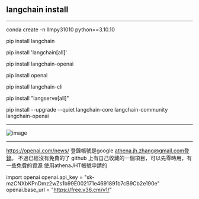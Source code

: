 ## langchain install
---
conda create -n llmpy31010 python==3.10.10

pip install langchain

pip install 'langchain[all]'

pip install langchain-openai

pip install openai

pip install langchain-cli 

pip install "langserve[all]"

pip install --upgrade --quiet langchain-core langchain-community langchain-openai

---

![image](https://github.com/user-attachments/assets/b23829f8-7035-481f-a2a2-f4239aced70c)

---
https://openai.com/news/   登錄帳號是google athena.jh.zhang@gmail.com登錄。   不過已經沒有免費的了
github 上有自己收藏的一個項目，可以先零時用，有一些免費的資源 使用athenaJHT帳號申請的

import openai
openai.api_key = "sk-mzCNXbKPnDmz2wZs1b99E002171e4691891b7cB9Cb2e190e"
openai.base_url = "https://free.v36.cm/v1/"
